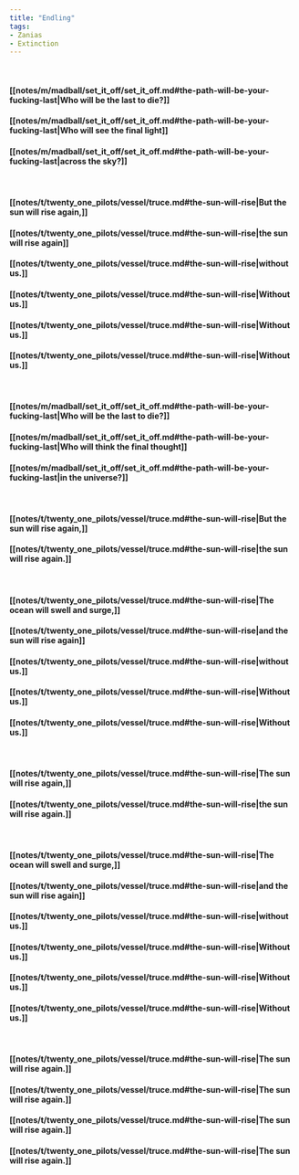 ```yaml
---
title: "Endling"
tags:
- Zanias
- Extinction
---
```

&nbsp;
#### [[notes/m/madball/set_it_off/set_it_off.md#the-path-will-be-your-fucking-last|Who will be the last to die?]]
#### [[notes/m/madball/set_it_off/set_it_off.md#the-path-will-be-your-fucking-last|Who will see the final light]]
#### [[notes/m/madball/set_it_off/set_it_off.md#the-path-will-be-your-fucking-last|across the sky?]]
&nbsp;
#### [[notes/t/twenty_one_pilots/vessel/truce.md#the-sun-will-rise|But the sun will rise again,]]
#### [[notes/t/twenty_one_pilots/vessel/truce.md#the-sun-will-rise|the sun will rise again]]
#### [[notes/t/twenty_one_pilots/vessel/truce.md#the-sun-will-rise|without us.]]
#### [[notes/t/twenty_one_pilots/vessel/truce.md#the-sun-will-rise|Without us.]]
#### [[notes/t/twenty_one_pilots/vessel/truce.md#the-sun-will-rise|Without us.]]
#### [[notes/t/twenty_one_pilots/vessel/truce.md#the-sun-will-rise|Without us.]]
&nbsp;
#### [[notes/m/madball/set_it_off/set_it_off.md#the-path-will-be-your-fucking-last|Who will be the last to die?]]
#### [[notes/m/madball/set_it_off/set_it_off.md#the-path-will-be-your-fucking-last|Who will think the final thought]]
#### [[notes/m/madball/set_it_off/set_it_off.md#the-path-will-be-your-fucking-last|in the universe?]]
&nbsp;
#### [[notes/t/twenty_one_pilots/vessel/truce.md#the-sun-will-rise|But the sun will rise again,]]
#### [[notes/t/twenty_one_pilots/vessel/truce.md#the-sun-will-rise|the sun will rise again.]]
&nbsp;
#### [[notes/t/twenty_one_pilots/vessel/truce.md#the-sun-will-rise|The ocean will swell and surge,]]
#### [[notes/t/twenty_one_pilots/vessel/truce.md#the-sun-will-rise|and the sun will rise again]]
#### [[notes/t/twenty_one_pilots/vessel/truce.md#the-sun-will-rise|without us.]]
#### [[notes/t/twenty_one_pilots/vessel/truce.md#the-sun-will-rise|Without us.]]
#### [[notes/t/twenty_one_pilots/vessel/truce.md#the-sun-will-rise|Without us.]]
&nbsp;
#### [[notes/t/twenty_one_pilots/vessel/truce.md#the-sun-will-rise|The sun will rise again,]]
#### [[notes/t/twenty_one_pilots/vessel/truce.md#the-sun-will-rise|the sun will rise again.]]
&nbsp;
#### [[notes/t/twenty_one_pilots/vessel/truce.md#the-sun-will-rise|The ocean will swell and surge,]]
#### [[notes/t/twenty_one_pilots/vessel/truce.md#the-sun-will-rise|and the sun will rise again]]
#### [[notes/t/twenty_one_pilots/vessel/truce.md#the-sun-will-rise|without us.]]
#### [[notes/t/twenty_one_pilots/vessel/truce.md#the-sun-will-rise|Without us.]]
#### [[notes/t/twenty_one_pilots/vessel/truce.md#the-sun-will-rise|Without us.]]
#### [[notes/t/twenty_one_pilots/vessel/truce.md#the-sun-will-rise|Without us.]]
&nbsp;
#### [[notes/t/twenty_one_pilots/vessel/truce.md#the-sun-will-rise|The sun will rise again.]]
#### [[notes/t/twenty_one_pilots/vessel/truce.md#the-sun-will-rise|The sun will rise again.]]
#### [[notes/t/twenty_one_pilots/vessel/truce.md#the-sun-will-rise|The sun will rise again.]]
#### [[notes/t/twenty_one_pilots/vessel/truce.md#the-sun-will-rise|The sun will rise again.]]
